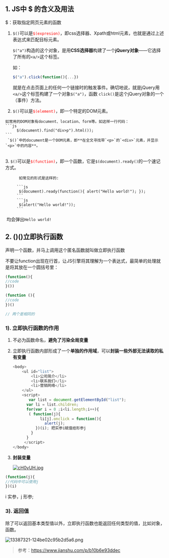 ## 1. JS中 $ 的含义及用法
$：获取指定网页元素的函数
1. `$()`可以是<font color='red'>`$(expresion)`</font>，即css选择器、Xpath或html元素，也就是通过上述表达式来匹配目标元素。 
	
    `$("a")`构造的这个对象，是用**CSS选择器**构建了一个**jQuery对象**——它选择了所有的`<a/>`这个标签。

	如： 
    ```js
    $("a").click(function(){...})
    ```
    就是在点击页面上的任何一个链接时的触发事件。确切地说，就是jQuery用`<a/>`这个标签构建了一个对象`$("a")`，函数 `click()`是这个jQuery对象的一个（事件）方法。 
    
  2. `$()`可以是<font color='red'>`$(element)`</font>，即一个特定的DOM元素。

    如常用的DOM对象有document、location、form等。如这样一行代码： 
    ```js
         $(document).find("div>p").html()); 
    ```
     `$()`中的document是一个DOM元素，即**在全文寻找带`<p>`的`<div>`元素，并显示`<p>`中的内容**。


​    
   3. `$()`可以是<font color='red'>`$(function)`</font>，即一个函数，它是`$(document).ready()`的一个速记方式。

          如常见的形式是这样的:
         
         ```js
          $(document).ready(function(){ alert("Hello world!"); }); 	
         ```
         ```js
          $(alert("Hello world!"));  	
         ```

​    均会弹出`Hello world!`


## 2. ()()立即执行函数

声明一个函数，并马上调用这个匿名函数就叫做立即执行函数

不要让function出现在行首，让JS引擎将其理解为一个表达式，最简单的处理就是将其放在一个圆括号里：

```js
(function(){
//code
}())

(function (){
//code
})()

// 两个是相同的
```

### 1). 立即执行函数的作用

1. 不必为函数命名，**避免了污染全局变量**

2. 立即执行函数内部形成了一个**单独的作用域**，可以**封装一些外部无法读取的私有变量**

   ```js
   <body>
       <ul id="list">
           <li>公司简介</li>
           <li>联系我们</li>
           <li>营销网络</li>
       </ul>
       <script>
          var list = document.getElementById("list");
         var li = list.children;
         for(var i = 0 ;i<li.length;i++){
          ( function(j){
               li[j].onclick = function(){
                 alert(j);
             })(i); 把实参i赋值给形参j
           }
         }
        </script>  
   </body>
   ```

   

3. **封装变量**

   [![cH0vUH.jpg](https://z3.ax1x.com/2021/04/20/cH0vUH.jpg)](https://imgtu.com/i/cH0vUH)

```js
(function(j){
//代码中可以使用j
})(i)
```

i  实参，j  形参;

### 3). 返回值

除了可以返回基本类型值以外，立即执行函数也能返回任何类型的值，比如对象，函数。

![13387321-124be02c95b2d5a6.png](https://i.loli.net/2021/04/20/MBkDN4dUJbuw9W2.png)

> 参考：https://www.jianshu.com/p/b10b6e93ddec

